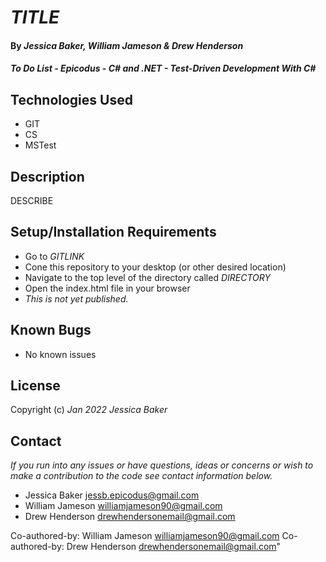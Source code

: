 # _TITLE_

#### By _**Jessica Baker, William Jameson & Drew Henderson**_ 

#### _To Do List - Epicodus - C# and .NET - Test-Driven Development With C#_

## Technologies Used

* GIT
* CS
* MSTest

## Description

DESCRIBE

## Setup/Installation Requirements

* Go to _GITLINK_
* Cone this repository to your desktop (or other desired location)
* Navigate to the top level of the directory called _DIRECTORY_
* Open the index.html file in your browser
* _This is not yet published._

## Known Bugs

* No known issues

## License

Copyright (c) _Jan 2022_ _Jessica Baker_

## Contact

_If you run into any issues or have questions, ideas or concerns or wish to make a contribution to the code see contact information below._
* Jessica Baker <jessb.epicodus@gmail.com>
* William Jameson <williamjameson90@gmail.com>
* Drew Henderson <drewhendersonemail@gmail.com>



Co-authored-by: William Jameson <williamjameson90@gmail.com>
Co-authored-by: Drew Henderson <drewhendersonemail@gmail.com>"
